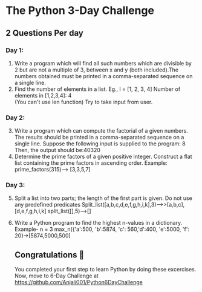 # The Python 3-Day Challenge 
## 2 Questions Per day

### Day 1:
1.	Write a program which will find all such numbers which are divisible by 2 but are not a multiple of 3, between x and y (both included).The numbers obtained must be printed in a comma-separated sequence on a single line.
2.	Find the number of elements in a list.  Eg., l = [1, 2, 3, 4] 
    Number of elements in [1,2,3,4]: 4	
    (You can't use len function) Try to take input from user.	

### Day 2:
3.	Write a program which can compute the factorial of a given numbers. The results should be printed in a comma-separated sequence on a single line. Suppose the following input is supplied to the program: 8 Then, the output should be:40320
4.	Determine the prime factors of a given positive integer.
    Construct a flat list containing the prime factors in ascending order. Example:
    prime_factors(315)--> [3,3,5,7]

### Day 3:
5.	Split a list into two parts; the length of the first part is given. Do not use any predefined predicates
    Split_list([a,b,c,d,e,f,g,h,i,k],3)-->>[a,b,c],[d,e,f,g,h,i,k]
    split_list([],5)-->[]

6.	Write a Python program to find the highest n-values in a dictionary.
    Example- n = 3
    max_n({'a':500, 'b':5874, 'c': 560,'d':400, 'e':5000, 'f': 20}->[5874,5000,500]
    
    ## Congratulations 🎉
    You completed your first step to learn Python by doing these excercises. Now, move to 6-Day Challenge at https://github.com/Anjali001/Python6DayChallenge
